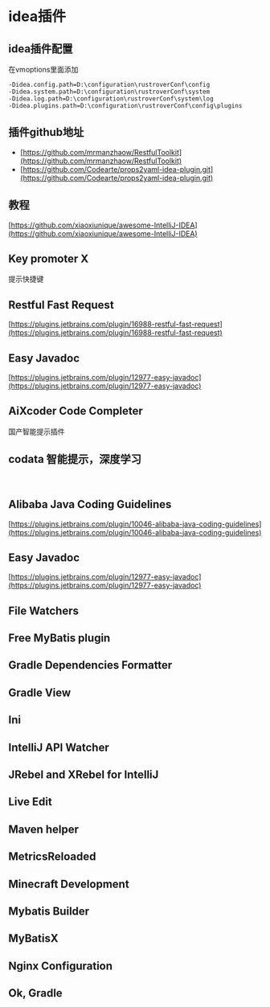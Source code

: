# idea插件

## idea插件配置

在vmoptions里面添加


```
-Didea.config.path=D:\configuration\rustroverConf\config
-Didea.system.path=D:\configuration\rustroverConf\system
-Didea.log.path=D:\configuration\rustroverConf\system\log
-Didea.plugins.path=D:\configuration\rustroverConf\config\plugins
```


## 插件github地址

- [https://github.com/mrmanzhaow/RestfulToolkit](https://github.com/mrmanzhaow/RestfulToolkit)
- [https://github.com/Codearte/props2yaml-idea-plugin.git](https://github.com/Codearte/props2yaml-idea-plugin.git)

## 教程

[https://github.com/xiaoxiunique/awesome-IntelliJ-IDEA](https://github.com/xiaoxiunique/awesome-IntelliJ-IDEA)

## Key promoter X

提示快捷键

## Restful Fast Request

[https://plugins.jetbrains.com/plugin/16988-restful-fast-request](https://plugins.jetbrains.com/plugin/16988-restful-fast-request)

## Easy Javadoc

[https://plugins.jetbrains.com/plugin/12977-easy-javadoc](https://plugins.jetbrains.com/plugin/12977-easy-javadoc)

## AiXcoder Code Completer

国产智能提示插件

## codata    智能提示，深度学习

​

## Alibaba Java Coding Guidelines

[https://plugins.jetbrains.com/plugin/10046-alibaba-java-coding-guidelines](https://plugins.jetbrains.com/plugin/10046-alibaba-java-coding-guidelines)

## Easy Javadoc

[https://plugins.jetbrains.com/plugin/12977-easy-javadoc](https://plugins.jetbrains.com/plugin/12977-easy-javadoc)

## File Watchers

## Free MyBatis plugin

## Gradle Dependencies Formatter

## Gradle View

## Ini

## IntelliJ API Watcher

## JRebel and XRebel for IntelliJ

## Live Edit

## Maven helper

## MetricsReloaded

## Minecraft Development

## Mybatis Builder

## MyBatisX

## Nginx Configuration

## Ok, Gradle
